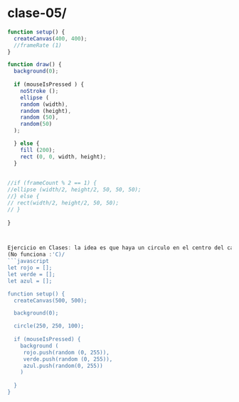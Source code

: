 # clase-05/

```javascript
function setup() {
  createCanvas(400, 400);
  //frameRate (1)
}

function draw() {
  background(0);
  
  if (mouseIsPressed ) { 
    noStroke ();
    ellipse (
    random (width),
    random (height),
    random (50),
    random(50)
  );

  } else {
    fill (200);
    rect (0, 0, width, height);
  }
 
  
//if (frameCount % 2 == 1) {
//ellipse (width/2, height/2, 50, 50, 50); 
//} else {
// rect(width/2, height/2, 50, 50);
// }
  
}



Ejercicio en Clases: la idea es que haya un circulo en el centro del canvas, y al apresionar con mouse, el fondo cambia de color (uno esperaría que cambie el circulo, pero cambia el fondo)/
(No funciona :'C)/
```javascript
let rojo = [];
let verde = [];
let azul = [];

function setup() {
  createCanvas(500, 500);

  background(0);

  circle(250, 250, 100);
  
  if (mouseIsPressed) {
    background (
     rojo.push(random (0, 255)),
     verde.push(random (0, 255)),
     azul.push(random(0, 255))
    )
    
  }
}




















